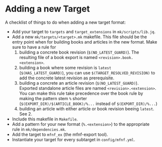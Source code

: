 Adding a new Target
===================

A checklist of things to do when adding a new target format:


* Add your target to `targets` and `target_extensions` in `mk/scripts/lib.jq`.
* Add a new `mk/targets/<target>.mk` makefile. This file should be the entry point when for building books and articles in the new format. Make sure to have a rule for
    1. building a concrete book revision (`$(NO_LATEST_GUARD)`). The resulting file of a book export is named `<revision>.book.<extension>`.
    2. building a book where some revision is `latest` (`$(HAS_LATEST_GUARD)`), you can use `$(TARGET_RESOLVED_REVISION)` to add the concrete latest revision as prerequisite.
    3. building a concrete an article revision (`$(NO_LATEST_GUARD)`). Exported standalone article files are named `<revision>.<extension>`. You can make this rule take precedence over the book rule by making the pattern stem `%` shorter (`$(EXPORT_DIR)/$(ARTICLE_BOOK)/%...` instead of `$(EXPORT_DIR)/%...`)
    4. building an article with either article or book revision beeing `latest`. See 2.
* Include this makefile in `Makefile`.
* Add a pattern for your new format (`%.<extension>`) to the appropriate rule in `mk/dependencies.mk`.
* Add the target to `mfnf_ex` (the mfnf-export tool).
* Instantiate your target for every subtarget in `config/mfnf.yml`.
